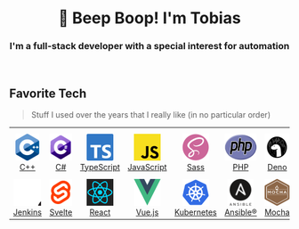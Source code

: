 <div align="center">

# :koala: Beep Boop! I'm Tobias

### I'm a full-stack developer with a special interest for automation

</div>

<br>

## Favorite Tech

> Stuff I used over the years that I really like (in no particular order)

<table>
    <tr>
        <td align="center" width="96">
            <a href="https://en.wikipedia.org/wiki/C++">
                <img src="media/logos/cpp.svg" height="48" alt="C++"><br>C++
            </a>
        </td>
        <td align="center" width="96">
            <a href="https://en.wikipedia.org/wiki/C_Sharp_(programming_language)">
                <img src="media/logos/csharp.svg" height="48" alt="C#"><br>C#
            </a>
        </td>
        <td align="center" width="96">
            <a href="https://www.typescriptlang.org/">
                <img src="media/logos/typescript.svg" height="48" alt="TypeScript"><br>TypeScript
            </a>
        </td>
        <td align="center" width="96">
            <a href="https://en.wikipedia.org/wiki/JavaScript">
                <img src="media/logos/javascript.svg" height="48" alt="JavaScript"><br>JavaScript
            </a>
        </td>
        <td align="center" width="96">
            <a href="https://sass-lang.com/">
                <img src="media/logos/sass.svg" width="48" height="48" alt="Sass"><br>Sass
            </a>
        </td>
        <td align="center" width="96">
            <a href="https://www.php.net/">
                <img src="media/logos/php.svg" height="48" alt="PHP"><br>PHP
            </a>
        </td>
        <td align="center" width="96">
            <a href="https://deno.land/">
                <img src="media/logos/deno.svg" height="48" alt="Deno"><br>Deno
            </a>
        </td>
        <td align="center" width="96">
            <a href="https://nodejs.org/">
                <img src="media/logos/nodejs.svg" width="48" height="48" alt="Node.js"><br>Node.js
            </a>
        </td>
        <td align="center" width="96">
            <a href="https://github.com/features/actions">
                <img src="media/logos/github-actions.svg" height="48" alt="GitHub Actions"><br>GitHub Actions
            </a>
        </td>
    </tr>
    <tr>
        <td align="center" width="96">
            <a href="https://www.jenkins.io/">
                <img src="media/logos/jenkins.svg" height="48" alt="Jenkins"><br>Jenkins
            </a>
        </td>
        <td align="center" width="96">
            <a href="https://svelte.dev/">
                <img src="media/logos/svelte.svg" height="48" alt="Svelte"><br>Svelte
            </a>
        </td>
        <td align="center" width="96">
            <a href="https://reactjs.org/">
                <img src="media/logos/react.svg" height="48" alt="React"><br>React
            </a>
        </td>
        <td align="center" width="96">
            <a href="https://vuejs.org/">
                <img src="media/logos/vue.svg" width="48" height="48" alt="Vue.js"><br>Vue.js
            </a>
        </td>
        <td align="center" width="96">
            <a href="https://kubernetes.io/">
                <img src="media/logos/kubernetes.svg" height="48" alt="Kubernetes"><br>Kubernetes
            </a>
        </td>
        <td align="center" width="96">
            <a href="https://www.ansible.com/">
                <img src="media/logos/ansible.svg" height="48" alt="Ansible"><br>Ansible®
            </a>
        </td>
        <td align="center" width="96">
            <a href="https://mochajs.org/">
                <img src="media/logos/mocha.svg" width="48" height="48" alt="Mocha"><br>Mocha
            </a>
        </td>
        <td align="center" width="96">
            <a href="https://jestjs.io/">
                <img src="media/logos/jest.svg" width="48" height="48" alt="Jest"><br>Jest
            </a>
        </td>
    </tr>
</table>

<!--

### Hi there 👋

**FaustTobias/fausttobias** is a ✨ _special_ ✨ repository because its `README.md` (this file) appears on your GitHub profile.

Here are some ideas to get you started:

- 🔭 I’m currently working on ...
- 🌱 I’m currently learning ...
- 👯 I’m looking to collaborate on ...
- 🤔 I’m looking for help with ...
- 💬 Ask me about ...
- 📫 How to reach me: ...
- 😄 Pronouns: ...
- ⚡ Fun fact: ...
-->
